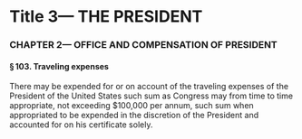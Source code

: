 
# Title 3— THE PRESIDENT
### CHAPTER 2— OFFICE AND COMPENSATION OF PRESIDENT
#### § 103. Traveling expenses

There may be expended for or on account of the traveling expenses of the President of the United States such sum as Congress may from time to time appropriate, not exceeding $100,000 per annum, such sum when appropriated to be expended in the discretion of the President and accounted for on his certificate solely.
